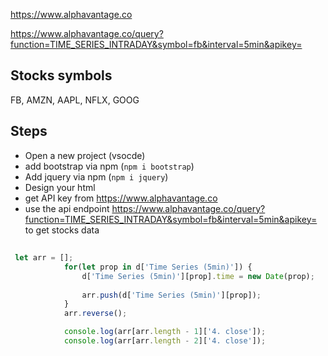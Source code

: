 https://www.alphavantage.co

https://www.alphavantage.co/query?function=TIME_SERIES_INTRADAY&symbol=fb&interval=5min&apikey=


## Stocks symbols
FB, AMZN, AAPL, NFLX, GOOG 

## Steps
- Open a new project (vsocde)
- add bootstrap via npm (`npm i bootstrap`)
- Add jquery via npm (`npm i jquery`)
- Design your html
- get API key from https://www.alphavantage.co
- use the api endpoint https://www.alphavantage.co/query?function=TIME_SERIES_INTRADAY&symbol=fb&interval=5min&apikey= to get stocks data



##
```javascript
 let arr = [];
            for(let prop in d['Time Series (5min)']) {
                d['Time Series (5min)'][prop].time = new Date(prop);
                
                arr.push(d['Time Series (5min)'][prop]);
            }
            arr.reverse();

            console.log(arr[arr.length - 1]['4. close']);
            console.log(arr[arr.length - 2]['4. close']);
```
